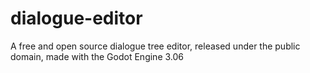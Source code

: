 # dialogue-editor
A free and open source dialogue tree editor, released under the public domain, made with the Godot Engine 3.06
